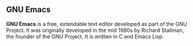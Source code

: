 
## GNU Emacs
**GNU Emacs** is a free, extendable text editor developed as part of the GNU Project. It was originally developed in the mid 1980s by Richard Stallman, the founder of the GNU Project. It is written in C and Emacs Lisp. 

